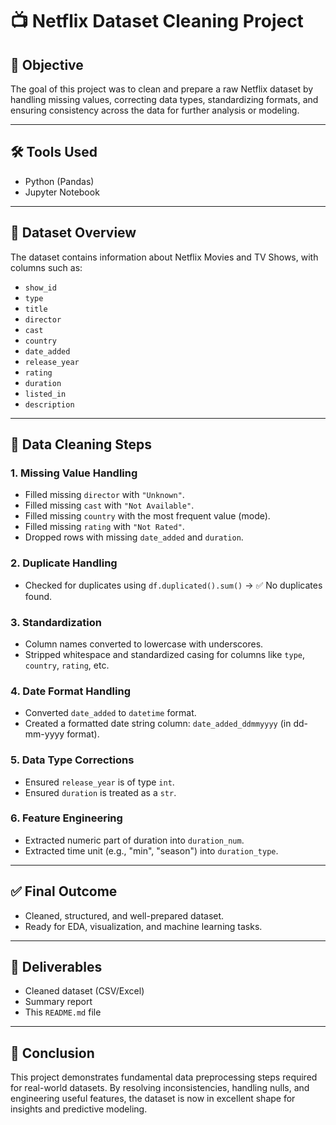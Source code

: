 # 📺 Netflix Dataset Cleaning Project

## 📌 Objective
The goal of this project was to clean and prepare a raw Netflix dataset by handling missing values, correcting data types, standardizing formats, and ensuring consistency across the data for further analysis or modeling.

---

## 🛠️ Tools Used
- Python (Pandas)
- Jupyter Notebook

---

## 📂 Dataset Overview
The dataset contains information about Netflix Movies and TV Shows, with columns such as:
- `show_id`
- `type`
- `title`
- `director`
- `cast`
- `country`
- `date_added`
- `release_year`
- `rating`
- `duration`
- `listed_in`
- `description`

---

## 🧹 Data Cleaning Steps

### 1. **Missing Value Handling**
- Filled missing `director` with `"Unknown"`.
- Filled missing `cast` with `"Not Available"`.
- Filled missing `country` with the most frequent value (mode).
- Filled missing `rating` with `"Not Rated"`.
- Dropped rows with missing `date_added` and `duration`.

### 2. **Duplicate Handling**
- Checked for duplicates using `df.duplicated().sum()` → ✅ No duplicates found.

### 3. **Standardization**
- Column names converted to lowercase with underscores.
- Stripped whitespace and standardized casing for columns like `type`, `country`, `rating`, etc.

### 4. **Date Format Handling**
- Converted `date_added` to `datetime` format.
- Created a formatted date string column: `date_added_ddmmyyyy` (in dd-mm-yyyy format).

### 5. **Data Type Corrections**
- Ensured `release_year` is of type `int`.
- Ensured `duration` is treated as a `str`.

### 6. **Feature Engineering**
- Extracted numeric part of duration into `duration_num`.
- Extracted time unit (e.g., "min", "season") into `duration_type`.

---

## ✅ Final Outcome
- Cleaned, structured, and well-prepared dataset.
- Ready for EDA, visualization, and machine learning tasks.

---

## 📄 Deliverables
- Cleaned dataset (CSV/Excel)
- Summary report
- This `README.md` file

---

## 🧠 Conclusion
This project demonstrates fundamental data preprocessing steps required for real-world datasets. By resolving inconsistencies, handling nulls, and engineering useful features, the dataset is now in excellent shape for insights and predictive modeling.
